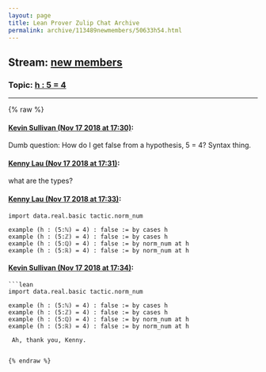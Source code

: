 ```yaml
---
layout: page
title: Lean Prover Zulip Chat Archive 
permalink: archive/113489newmembers/50633h54.html
---
```


## Stream: [new members](index.html)
### Topic: [h : 5 = 4](50633h54.html)

---


{% raw %}
#### [ Kevin Sullivan (Nov 17 2018 at 17:30)](https://leanprover.zulipchat.com/#narrow/stream/113489-new%20members/topic/h%20%3A%205%20%3D%204/near/147883242):
Dumb question: How do I get false from a hypothesis, 5 = 4? Syntax thing.

#### [ Kenny Lau (Nov 17 2018 at 17:31)](https://leanprover.zulipchat.com/#narrow/stream/113489-new%20members/topic/h%20%3A%205%20%3D%204/near/147883261):
what are the types?

#### [ Kenny Lau (Nov 17 2018 at 17:33)](https://leanprover.zulipchat.com/#narrow/stream/113489-new%20members/topic/h%20%3A%205%20%3D%204/near/147883339):
```lean
import data.real.basic tactic.norm_num

example (h : (5:ℕ) = 4) : false := by cases h
example (h : (5:ℤ) = 4) : false := by cases h
example (h : (5:ℚ) = 4) : false := by norm_num at h
example (h : (5:ℝ) = 4) : false := by norm_num at h
```

#### [ Kevin Sullivan (Nov 17 2018 at 17:34)](https://leanprover.zulipchat.com/#narrow/stream/113489-new%20members/topic/h%20%3A%205%20%3D%204/near/147883398):
```quote
```lean
import data.real.basic tactic.norm_num

example (h : (5:ℕ) = 4) : false := by cases h
example (h : (5:ℤ) = 4) : false := by cases h
example (h : (5:ℚ) = 4) : false := by norm_num at h
example (h : (5:ℝ) = 4) : false := by norm_num at h
```
```
 Ah, thank you, Kenny.


{% endraw %}
